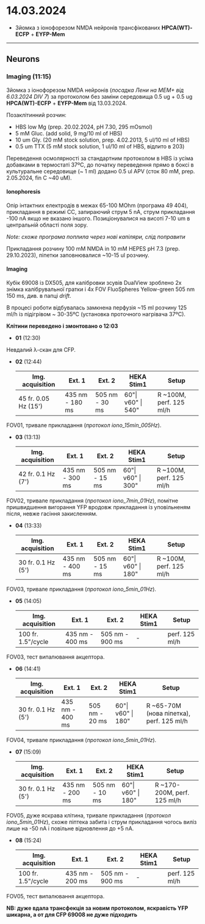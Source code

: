 14.03.2024
=========
- Зйомка з іонофорезом NMDA нейронів трансфікованих __HPCA(WT)-ECFP__ + __EYFP-Mem__

---

## Neurons
### Imaging (11:15)
Зйомка з іонофорезом NMDA нейронів (_посадка Лени на MEM+ від 6.03.2024 DIV 7_) за протоколом без заміни середовища 0.5 ug + 0.5 ug __HPCA(WT)-ECFP__ + __EYFP-Mem__ від 13.03.2024.

Позаклітинний розчин:

- HBS low Mg (prep. 20.02.2024, pH 7.30,  295 mOsmol)
- 5 mM Gluc. (add solid, 9 mg/10 ml of HBS)
- 10 um Gly. (20 mM stock solution, prep. 4.02.2013, 5 ul/10 ml of HBS)
- 0.5 um TTX (5 mM stock solution, 1 ul/10 ml of HBS, відлито в 203)

Переведення осмолярності за стандартним протоколом в HBS із усіма добавками в термостаті 37ºC, до початку переведення прямо в боксі в культуральне середовище (~ 1 ml) додано 0.5 ul APV (сток 80 mM, prep. 2.05.2024, fin C ~40 uM).

#### Ionophoresis

Опір інтактних електродів в межах 65-100 MOhm (програма 49 404), прикладання в режимі CC, запираючий струм 5 nA, струм прикладання -100 nA якщо не вказано іншого. Позиціонувалися на висоті 7-10 um в центральній області поля зору.

_Note: схоже програма поплила через нові капіляри, слід поправити_

Прикладання розчину 100 mM NMDA in 10 mM HEPES pH 7.3 (prep. 29.10.2023), піпетки заповнювалися ~10-15 ul розчину.

#### Imaging

Кубік 69008 із DX505, для калібровки зсувів DualView зроблено 2x знімка калібрувальної гратки і 4x FOV FluoSpheres Yellow-green 505 nm 150 ms, див. в папці _drift_.

В процесі роботи відбувалась замкнена перфузія ~15 ml розчину 125 ml/h із підігрівом ~ 30-35ºC (установка проточного нагрівача 37ºC).

__Клітини переведено і змонтовано о 12:03__

- __01__ (12:30)


Невдалий λ-скан для CFP.

- __02__ (12:44)

  | Img. acquisition     | Ext. 1          | Ext. 2         | HEKA  Stim1        | Setup                    |
  | -------------------- | --------------- | -------------- | ------------------ | ------------------------ |
  | 45 fr. 0.05 Hz (15') | 435 nm - 180 ms | 505 nm - 30 ms | 60"\| v60" \| 540" | R ~100M,  perf. 125 ml/h |

FOV01, тривале прикладання (_протокол iono_15min_005Hz_).

- __03__ (13:13)

  | Img. acquisition   | Ext. 1          | Ext. 2         | HEKA  Stim1        | Setup                    |
  | ------------------ | --------------- | -------------- | ------------------ | ------------------------ |
  | 42 fr. 0.1 Hz (7') | 435 nm - 300 ms | 505 nm - 15 ms | 60"\| v60" \| 300" | R ~100M,  perf. 125 ml/h |

FOV02, тривале прикладання (_протокол iono_7min_01Hz_), помітне пришвидшення вигорання YFP вродовж прикладання із уповільненям після, невже гасіння закисленням.

- __04__ (13:33)

  | Img. acquisition   | Ext. 1          | Ext. 2         | HEKA  Stim1        | Setup                    |
  | ------------------ | --------------- | -------------- | ------------------ | ------------------------ |
  | 30 fr. 0.1 Hz (5') | 435 nm - 400 ms | 505 nm - 15 ms | 60"\| v60" \| 180" | R ~100M,  perf. 125 ml/h |

FOV03, тривале прикладання (_протокол iono_5min_01Hz_).

- __05__ (14:05)

  | Img. acquisition   | Ext. 1          | Ext. 2          | HEKA  Stim1 | Setup          |
  | ------------------ | --------------- | --------------- | ----------- | -------------- |
  | 100 fr. 1.5"/cycle | 435 nm - 400 ms | 505 nm - 900 ms | -           | perf. 125 ml/h |

FOV03, тест випалювання акцептора.

- __06__ (14:41)

  | Img. acquisition   | Ext. 1          | Ext. 2         | HEKA  Stim1        | Setup                                     |
  | ------------------ | --------------- | -------------- | ------------------ | ----------------------------------------- |
  | 30 fr. 0.1 Hz (5') | 435 nm - 400 ms | 505 nm - 20 ms | 60"\| v60" \| 180" | R ~65-70M (нова піпетка),  perf. 125 ml/h |

FOV04, тривале прикладання (_протокол iono_5min_01Hz_).

- __07__ (15:09)

  | Img. acquisition   | Ext. 1          | Ext. 2         | HEKA  Stim1        | Setup                        |
  | ------------------ | --------------- | -------------- | ------------------ | ---------------------------- |
  | 30 fr. 0.1 Hz (5') | 435 nm - 200 ms | 505 nm - 10 ms | 60"\| v60" \| 180" | R ~170-200M,  perf. 125 ml/h |

FOV05, дуже яскрава клітина, тривале прикладання (_протокол iono_5min_01Hz_), схоже піптека забита і струм прикладання чогось виліз лише на -50 nA і повільне відновлення до +5 nA.

- __08__ (15:24)

  | Img. acquisition   | Ext. 1          | Ext. 2          | HEKA  Stim1 | Setup          |
  | ------------------ | --------------- | --------------- | ----------- | -------------- |
  | 100 fr. 1.5"/cycle | 435 nm - 200 ms | 505 nm - 900 ms | -           | perf. 125 ml/h |

FOV05, тест випалювання акцептора.

__NB: дуже вдала трансфекція за новим протоколом, яскравість YFP шикарна, а от для CFP 69008 не дуже підходить__